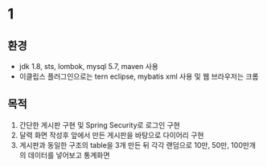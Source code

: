 # 1 

## 환경

- jdk 1.8, sts, lombok, mysql 5.7, maven 사용
- 이클립스 플러그인으로는 tern eclipse, mybatis xml 사용 및 웹 브라우저는 크롬

## 목적 

  1. 간단한 게시판 구현 및 Spring Security로 로그인 구현 
  1. 달력 화면 작성후 앞에서 만든 게시판을 바탕으로 다이어리 구현
  1. 게시판과 동일한 구조의 table을 3개 만든 뒤 각각 랜덤으로 10만, 50만, 100만개의 데이터를 넣어보고 통계화면 
